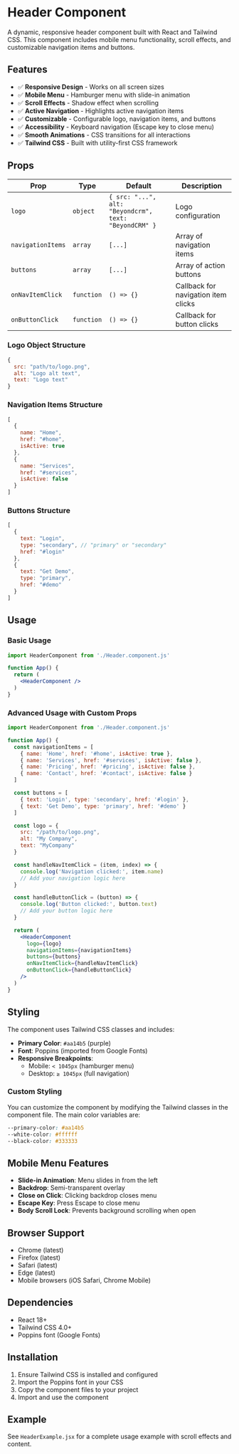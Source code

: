 # Header Component

A dynamic, responsive header component built with React and Tailwind CSS. This component includes mobile menu functionality, scroll effects, and customizable navigation items and buttons.

## Features

- ✅ **Responsive Design** - Works on all screen sizes
- ✅ **Mobile Menu** - Hamburger menu with slide-in animation
- ✅ **Scroll Effects** - Shadow effect when scrolling
- ✅ **Active Navigation** - Highlights active navigation items
- ✅ **Customizable** - Configurable logo, navigation items, and buttons
- ✅ **Accessibility** - Keyboard navigation (Escape key to close menu)
- ✅ **Smooth Animations** - CSS transitions for all interactions
- ✅ **Tailwind CSS** - Built with utility-first CSS framework

## Props

| Prop | Type | Default | Description |
|------|------|---------|-------------|
| `logo` | `object` | `{ src: "...", alt: "Beyondcrm", text: "BeyondCRM" }` | Logo configuration |
| `navigationItems` | `array` | `[...]` | Array of navigation items |
| `buttons` | `array` | `[...]` | Array of action buttons |
| `onNavItemClick` | `function` | `() => {}` | Callback for navigation item clicks |
| `onButtonClick` | `function` | `() => {}` | Callback for button clicks |

### Logo Object Structure
```javascript
{
  src: "path/to/logo.png",
  alt: "Logo alt text",
  text: "Logo text"
}
```

### Navigation Items Structure
```javascript
[
  {
    name: "Home",
    href: "#home",
    isActive: true
  },
  {
    name: "Services", 
    href: "#services",
    isActive: false
  }
]
```

### Buttons Structure
```javascript
[
  {
    text: "Login",
    type: "secondary", // "primary" or "secondary"
    href: "#login"
  },
  {
    text: "Get Demo",
    type: "primary",
    href: "#demo"
  }
]
```

## Usage

### Basic Usage
```jsx
import HeaderComponent from './Header.component.js'

function App() {
  return (
    <HeaderComponent />
  )
}
```

### Advanced Usage with Custom Props
```jsx
import HeaderComponent from './Header.component.js'

function App() {
  const navigationItems = [
    { name: 'Home', href: '#home', isActive: true },
    { name: 'Services', href: '#services', isActive: false },
    { name: 'Pricing', href: '#pricing', isActive: false },
    { name: 'Contact', href: '#contact', isActive: false }
  ]

  const buttons = [
    { text: 'Login', type: 'secondary', href: '#login' },
    { text: 'Get Demo', type: 'primary', href: '#demo' }
  ]

  const logo = {
    src: "/path/to/logo.png",
    alt: "My Company",
    text: "MyCompany"
  }

  const handleNavItemClick = (item, index) => {
    console.log('Navigation clicked:', item.name)
    // Add your navigation logic here
  }

  const handleButtonClick = (button) => {
    console.log('Button clicked:', button.text)
    // Add your button logic here
  }

  return (
    <HeaderComponent 
      logo={logo}
      navigationItems={navigationItems}
      buttons={buttons}
      onNavItemClick={handleNavItemClick}
      onButtonClick={handleButtonClick}
    />
  )
}
```

## Styling

The component uses Tailwind CSS classes and includes:

- **Primary Color**: `#aa14b5` (purple)
- **Font**: Poppins (imported from Google Fonts)
- **Responsive Breakpoints**: 
  - Mobile: `< 1045px` (hamburger menu)
  - Desktop: `≥ 1045px` (full navigation)

### Custom Styling

You can customize the component by modifying the Tailwind classes in the component file. The main color variables are:

```css
--primary-color: #aa14b5
--white-color: #ffffff
--black-color: #333333
```

## Mobile Menu Features

- **Slide-in Animation**: Menu slides in from the left
- **Backdrop**: Semi-transparent overlay
- **Close on Click**: Clicking backdrop closes menu
- **Escape Key**: Press Escape to close menu
- **Body Scroll Lock**: Prevents background scrolling when open

## Browser Support

- Chrome (latest)
- Firefox (latest)
- Safari (latest)
- Edge (latest)
- Mobile browsers (iOS Safari, Chrome Mobile)

## Dependencies

- React 18+
- Tailwind CSS 4.0+
- Poppins font (Google Fonts)

## Installation

1. Ensure Tailwind CSS is installed and configured
2. Import the Poppins font in your CSS
3. Copy the component files to your project
4. Import and use the component

## Example

See `HeaderExample.jsx` for a complete usage example with scroll effects and content. 